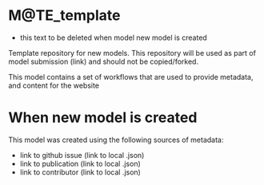 # M@TE_template

 - this text to be deleted when model new model is created

Template repository for new models. This repository will be used as part of model submission (link) and should not be copied/forked. 

This model contains a set of workflows that are used to provide metadata, and content for the website

# When new model is created

This model was created using the following sources of metadata:

* link to github issue (link to local .json)
* link to publication (link to local .json)
* link to contributor (link to local .json)
